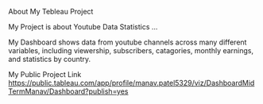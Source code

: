 About My Tebleau Project 

My Project is about Youtube Data Statistics ...

My Dashboard shows data from youtube channels across many different variables, including viewership, subscribers, catagories, monthly earnings, and statistics by country.


My Public Project Link https://public.tableau.com/app/profile/manav.patel5329/viz/DashboardMidTermManav/Dashboard?publish=yes
